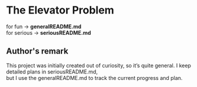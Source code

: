 # The Elevator Problem
for fun -> **generalREADME.md**  
for serious -> **seriousREADME.md**

## Author's remark
This project was initially created out of curiosity, so it’s quite general. I keep detailed plans in seriousREADME.md,  
but I use the generalREADME.md to track the current progress and plan. 
